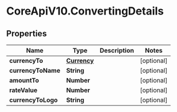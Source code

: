# CoreApiV10.ConvertingDetails

## Properties
Name | Type | Description | Notes
------------ | ------------- | ------------- | -------------
**currencyTo** | [**Currency**](Currency.md) |  | [optional] 
**currencyToName** | **String** |  | [optional] 
**amountTo** | **Number** |  | [optional] 
**rateValue** | **Number** |  | [optional] 
**currencyToLogo** | **String** |  | [optional] 


